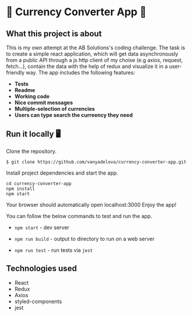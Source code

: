 # 💱  Currency Converter App 💱  

## What this project is about
This is my own attempt at the AB Solutions's coding challenge. The task is to create a simple react application, which will get data asynchronously from a public API through a js http client of my choise (e.g axios, request, fetch...), contain the data with the help of redux and visualize it in a user-friendly way. The app includes the following features:

- **Tests**
- **Readme**
- **Working code**
- **Nice commit messages**
- **Multiple-selection of currencies**
- **Users can type search the curreency they need**



## Run it locally 🖥

Clone the repository.
```
$ git clone https://github.com/vanyadelova/currency-converter-app.git
```
Install project dependencies and start the app.

```
cd currency-converter-app
npm install
npm start
```

Your browser should automatically open localhost:3000 Enjoy the app!

You can follow the below commands to test and run the app.

- `npm start` - dev server

- `npm run build` - output to directory to run on a web server

- `npm run test` - run tests via `jest`



## Technologies used

- React
- Redux
- Axios
- styled-components
- jest




